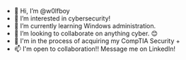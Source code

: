- 👋 Hi, I’m @w0lfboy
- 👀 I’m interested in cybersecurity!
- 🌱 I’m currently learning Windows administration.
- 💞️ I’m looking to collaborate on anything cyber. 😊
- 📖 I'm in the process of acquiring my CompTIA Security +
- 📫 I'm open to collaboration!! Message me on LinkedIn!

<!---
w0lfboy/w0lfboy is a ✨ special ✨ repository because its `README.md` (this file) appears on your GitHub profile.
You can click the Preview link to take a look at your changes.
--->

